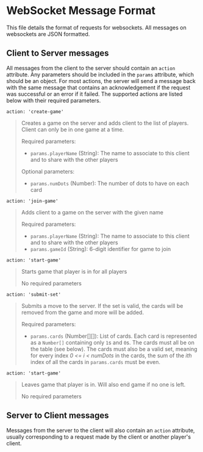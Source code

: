 # WebSocket Message Format
This file details the format of requests for websockets.  All messages on websockets are JSON formatted.

## Client to Server messages
All messages from the client to the server should contain an `action` attribute.  Any parameters should be included in the `params` attribute, which should be an object.  For most actions, the server will send a message back with the same message that contains an acknowledgement if the request was successful or an error if it failed.  The supported actions are listed below with their required parameters.

`action: 'create-game'`

> Creates a game on the server and adds client to the list of players.  Client can only be in one game at a time.
> 
> Required parameters:
> * `params.playerName` (String): The name to associate to this client and to share with the other players
> 
> Optional parameters:
> * `params.numDots` (Number): The number of dots to have on each card

`action: 'join-game'`

> Adds client to a game on the server with the given name
> 
> Required parameters:
> * `params.playerName` (String): The name to associate to this client and to share with the other players
> * `params.gameId` (String): 6-digit identifier for game to join

`action: 'start-game'`

> Starts game that player is in for all players
> 
> No required parameters

`action: 'submit-set'`

> Submits a move to the server.  If the set is valid, the cards will be removed from the game and more will be added.
> 
> Required parameters:
> * `params.cards` (Number[][]): List of cards. Each card is represented as a `Number[]` containing only `1`s and `0`s.  The cards must all be on the table (see below).  The cards must also be a valid set, meaning for every index _0 <= i < numDots_ in the cards, the sum of the _ith_ index of all the cards in `params.cards` must be even.

`action: 'start-game'`

> Leaves game that player is in.  Will also end game if no one is left.
> 
> No required parameters

## Server to Client messages
Messages from the server to the client will also contain an `action` attribute, usually corresponding to a request made by the client or another player's client.
